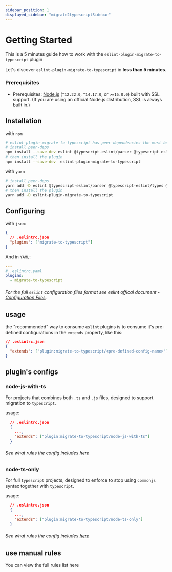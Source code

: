 ```yaml
---
sidebar_position: 1
displayed_sidebar: "migrate2typescriptSidebar"
---
```


# Getting Started

This is a 5 minutes guide how to work with the `eslint-plugin-migrate-to-typescript` plugin

Let's discover `eslint-plugin-migrate-to-typescript` in
**less than 5 minutes**.

### Prerequisites

- Prerequisites: [Node.js](https://nodejs.org/en/) (`^12.22.0`, `^14.17.0`, or `>=16.0.0`) built with SSL support. (If you are using an official Node.js distribution, SSL is always built in.)

## Installation

with `npm`

```sh
# eslint-plugin-migrate-to-typescript has peer-dependencies the must be installed together with it
# install peer-deps
npm install --save-dev eslint @typescript-eslint/parser @typescript-eslint/types @typescript-eslint/utils
# then install the plugin
npm install --save-dev  eslint-plugin-migrate-to-typescript
```

with `yarn`

```sh
# install peer-deps
yarn add -D eslint @typescript-eslint/parser @typescript-eslint/types @typescript-eslint/utils
# then install the plugin
yarn add -D eslint-plugin-migrate-to-typescript
```

## Configuring

with `json`:

```json
{
  // .eslintrc.json
  "plugins": ["migrate-to-typescript"]
}
```

And in `YAML`:

```yaml
---
# .eslintrc.yaml
plugins:
  - migrate-to-typescript
```

###### For the full `eslint` configuration files format see eslint offical document - [Configuration Files](https://eslint.org/docs/latest/user-guide/configuring/configuration-files).

## usage

the "recommended" way to consume `eslint` plugins is to consume it's pre-defined configurations in the `extends` property, like this:

```json
// .eslintrc.json
{
  "extends": ["plugin:migrate-to-typescript/<pre-defined-config-name>"]
}
```

## plugin's configs

### node-js-with-ts

For projects that combines both `.ts` and `.js` files, designed to support migration to `typescript`.

usage:

```json
  // .eslintrc.json
  {
    ...,
    "extends": ["plugin:migrate-to-typescript/node-js-with-ts"]
  }
```

###### See what rules the config includes [here](./configs/index.md)

### node-ts-only

For full `typescript` projects, designed to enforce to stop using `commonjs` syntax together with `typescript`.

usage:

```json
  // .eslintrc.json
  {
    ...,
    "extends": ["plugin:migrate-to-typescript/node-ts-only"]
  }
```

###### See what rules the config includes [here](./configs/index.md)

## use manual rules

You can view the full rules list here
